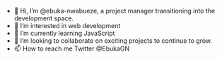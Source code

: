 - 👋 Hi, I’m @ebuka-nwabueze, a project manager transitioning into the development space.
- 👀 I’m interested in web development
- 🌱 I’m currently learning JavaScript
- 💞️ I’m looking to collaborate on exciting projects to continue to grow.
- 📫 How to reach me Twitter @EbukaGN

<!---
ebuka-nwabueze/ebuka-nwabueze is a ✨ special ✨ repository because its `README.md` (this file) appears on your GitHub profile.
You can click the Preview link to take a look at your changes.
--->

